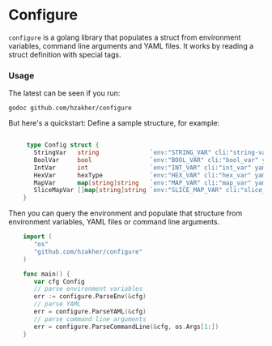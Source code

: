 # Configure

`configure` is a golang library that populates a struct from environment variables, command line arguments and YAML files.
It works by reading a struct definition with special tags. 

### Usage 

The latest can be seen if you run:
```
godoc github.com/hzakher/configure
```

But here's a quickstart: Define a sample structure, for example:
```go

	 type Config struct {
	   StringVar   string              `env:"STRING_VAR" cli:"string-var" yaml:"string_var"`
	   BoolVar     bool                `env:"BOOL_VAR" cli:"bool_var" yaml:"bool_var"`
	   IntVar      int                 `env:"INT_VAR" cli:"int_var" yaml:"int_var"`
	   HexVar      hexType             `env:"HEX_VAR" cli:"hex_var" yaml:"hex_var"`
	   MapVar      map[string]string   `env:"MAP_VAR" cli:"map_var" yaml:"map_var,flow"`
	   SliceMapVar []map[string]string `env:"SLICE_MAP_VAR" cli:"slice_var" yaml:"slice_var,flow"`
	}
```

Then you can query the environment and populate that structure from environment variables, YAML files or command line arguments.

```go
	import (
	   "os"
	   "github.com/hzakher/configure"
	)

	func main() {
	   var cfg Config
	   // parse environment variables
	   err := configure.ParseEnv(&cfg)
	   // parse YAML
	   err = configure.ParseYAML(&cfg)
	   // parse command line arguments
	   err = configure.ParseCommandLine(&cfg, os.Args[1:])
	}
```

